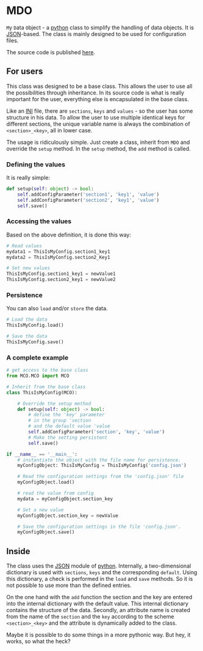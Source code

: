 # MDO

`M`y `D`ata `O`bject - a [python][python] class to simplify the handling of data objects. It is [JSON][json]-based. The class is mainly designed to be used for configuration files.

The source code is published [here][mdo].

## For users

This class was designed to be a base class. This allows the user to use all the possibilities through inheritance. In its source code is what is really important for the user, everything else is encapsulated in the base class.

Like an [INI][ini] file, there are `sections`, `keys` and `values` - so the user has some structure in his data. To allow the user to use multiple identical keys for different sections, the unique variable name is always the combination of `<section>_<key>`, all in lower case.

The usage is ridiculously simple. Just create a class, inherit from `MDO` and override the `setup` method. In the `setup` method, the `add` method is called.

### Defining the values

It is really simple:

```python
def setup(self: object) -> bool:
    self.addConfigParameter('section1', 'key1', 'value')
    self.addConfigParameter('section2', 'key1', 'value')
    self.save()
```

### Accessing the values

Based on the above definition, it is done this way:

```python
# Read values
mydata1 = ThisIsMyConfig.section1_key1
mydata2 = ThisIsMyConfig.section2_Key1

# Set new values
ThisIsMyConfig.section1_key1 = newValue1
ThisIsMyConfig.section2_key1 = newValue2
```

### Persistence

You can also `load` and/or `store` the data.

```python
# Load the data
ThisIsMyConfig.load()

# Save the data
ThisIsMyConfig.save()
```

### A complete example

```python
# get access to the base class
from MCO.MCO import MCO

# Inherit from the base class
class ThisIsMyConfig(MCO):

    # Override the setup method
    def setup(self: object) -> bool:
        # define the 'key' parameter
        # in the group 'section
        # and the default value 'value
        self.addConfigParameter('section', 'key', 'value')
        # Make the setting persistent
        self.save()

if __name__ == '__main__':
    # instantiate the object with the file name for persistence.
    myConfigObject: ThisIsMyConfig = ThisIsMyConfig('config.json')

    # Read the configuration settings from the 'config.json' file
    myConfigObject.load()

    # read the value from config
    mydata = myConfigObject.section_key

    # Set a new value
    myConfigObject.section_key = newValue

    # Save the configuration settings in the file 'config.json'.
    myConfigObject.save()
```

## Inside

The class uses the [JSON][json] module of [python][python]. Internally, a two-dimensional dictionary is used with `sections`, `keys` and the corresponding `default`. Using this dictionary, a check is performed in the `load` and `save` methods. So it is not possible to use more than the defined entries.

On the one hand with the `add` function the section and the key are entered into the internal dictionary with the default value. This internal dictionary contains the structure of the data. Secondly, an attribute name is created from the name of the `section` and the `key` according to the scheme `<section>_<key>` and the attribute is dynamically added to the class.

Maybe it is possible to do some things in a more pythonic way. But hey, it works, so what the heck?

[ini]: https://en.wikipedia.org/wiki/INI_file
[json]: https://www.json.org/
[mdo]: https://www.github.com/ThirtySomething/MDO
[python]: https://www.python.org/
